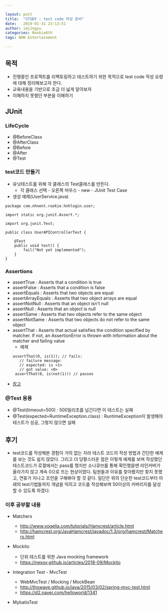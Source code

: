 ```yaml
---

layout: post
title:  "STUDY : test code 작성 준비"
date:   2019-01-31 23:13:51
author: imjingyu
categories: Rookie6th
tags: NHN Entertainment

---
```


## 목적
* 진행중인 프로젝트를 리팩토링하고 테스트하기 위한 목적으로 test code 작성 요령에 대해 정리해보고자 한다.
* 교육내용을 기반으로 조금 더 넓게 알아보자
* 이해하지 못했던 부분을 이해하기

## JUnit
### LifeCycle
* @BeforeClass
* @AfterClass
* @Before
* @After
* @Test

### test코드 만들기
* 유닛테스트를 위해 각 클래스의 Test클래스를 만든다.
    * 각 클래스 선택 - 오른쪽 마우스 - new - JUnit Test Case
* 생성 예제(UserService.java)

```
package com.nhnent.rookie.hnhlogin.user;

import static org.junit.Assert.*;

import org.junit.Test;

public class UserAPIControllerTest {

    @Test
    public void test() {
        fail("Not yet implemented");
    }
}
```

### Assertions
* assertTrue : Asserts that a condition is true
* assertFalse : Asserts that a condition is false
* assertEquals : Asserts that two objects are equal
* assertArrayEquals : Asserts that two object arrays are equal
* assertNotNull : Asserts that an object isn't null
* assertNull : Asserts that an object is null
* assertSame : Asserts that two objects refer to the same object
* assertNotSame : Asserts that two objects do not refer to the same object
* assertThat : Asserts that actual satisfies the condition specified by matcher. If not, an AssertionError is thrown with information about the matcher and failing value
  * 예제
  ```
  assertThat(0, is(1)); // fails:
     // failure message:
     // expected: is <1> 
     // got value: <0>
   assertThat(0, is(not(1))) // passes
  ```
* [참고](http://junit.sourceforge.net/javadoc/org/junit/Assert.html)

### @Test 응용
* @Test(timeout=500) : 500밀리초를 넘긴다면 이 테스트는 실패
* @Test(expected=RuntimeException.class) : RuntimeException이 발생해야 테스트가 성공, 그렇지 않으면 실패

## 후기
* test코드를 작성해본 경험이 거의 없는 지라 테스트 코드의 작성 방법과 간단한 예제를 보는 것도 쉽지 않았다. 그리고 더 당황스러운 점은 이렇게 예제를 보며 작성했던 테스트코드가 로컬에서는 pass를 했지만 소나큐브를 통해 확인했을땐 라인커버가 올라가지 않고 계속 0으로 뜨는 현상이였다. 팀원들과 이유를 찾아봤지만 찾지 못했고, 연휴가 지나고 조언을 구해봐야 할 것 같다. 일단은 위의 단순한 test코드부터 아래의 test기법들까지 개념을 익히고 코드를 작성해보며 50이상의 커버리지를 달성할 수 있도록 하겠다.

### 이후 공부할 내용
* Matchers
  * http://www.vogella.com/tutorials/Hamcrest/article.html
  * http://hamcrest.org/JavaHamcrest/javadoc/1.3/org/hamcrest/Matchers.html

* Mockito
  * 단위 테스트를 위한 Java mocking framework
  * https://nesoy.github.io/articles/2018-09/Mockito

* Integration Test - MvcTest
  * WebMvcTest / Mocking / MockBean
  * http://thswave.github.io/java/2015/03/02/spring-mvc-test.html
  * https://d2.naver.com/helloworld/1341

* MybatisTest
